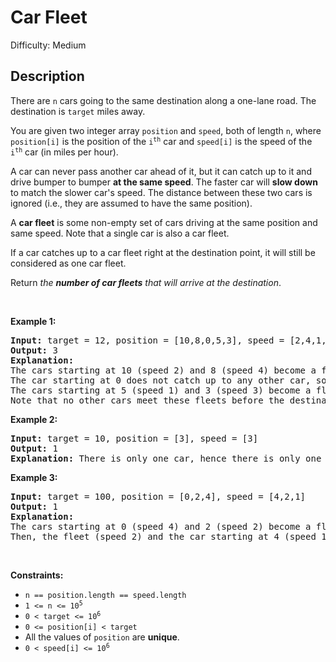 # Car Fleet

Difficulty: Medium
## Description
<p>There are <code>n</code> cars going to the same destination along a one-lane road. The destination is <code>target</code> miles away.</p>
<p>You are given two integer array <code>position</code> and <code>speed</code>, both of length <code>n</code>, where <code>position[i]</code> is the position of the <code>i<sup>th</sup></code> car and <code>speed[i]</code> is the speed of the <code>i<sup>th</sup></code> car (in miles per hour).</p>
<p>A car can never pass another car ahead of it, but it can catch up to it and drive bumper to bumper <strong>at the same speed</strong>. The faster car will <strong>slow down</strong> to match the slower car's speed. The distance between these two cars is ignored (i.e., they are assumed to have the same position).</p>
<p>A <strong>car fleet</strong> is some non-empty set of cars driving at the same position and same speed. Note that a single car is also a car fleet.</p>
<p>If a car catches up to a car fleet right at the destination point, it will still be considered as one car fleet.</p>
<p>Return <em>the <strong>number of car fleets</strong> that will arrive at the destination</em>.</p>
<p> </p>
<p><strong class="example">Example 1:</strong></p>
<pre><strong>Input:</strong> target = 12, position = [10,8,0,5,3], speed = [2,4,1,1,3]
<strong>Output:</strong> 3
<strong>Explanation:</strong>
The cars starting at 10 (speed 2) and 8 (speed 4) become a fleet, meeting each other at 12.
The car starting at 0 does not catch up to any other car, so it is a fleet by itself.
The cars starting at 5 (speed 1) and 3 (speed 3) become a fleet, meeting each other at 6. The fleet moves at speed 1 until it reaches target.
Note that no other cars meet these fleets before the destination, so the answer is 3.
</pre>
<p><strong class="example">Example 2:</strong></p>
<pre><strong>Input:</strong> target = 10, position = [3], speed = [3]
<strong>Output:</strong> 1
<strong>Explanation:</strong> There is only one car, hence there is only one fleet.
</pre>
<p><strong class="example">Example 3:</strong></p>
<pre><strong>Input:</strong> target = 100, position = [0,2,4], speed = [4,2,1]
<strong>Output:</strong> 1
<strong>Explanation:</strong>
The cars starting at 0 (speed 4) and 2 (speed 2) become a fleet, meeting each other at 4. The fleet moves at speed 2.
Then, the fleet (speed 2) and the car starting at 4 (speed 1) become one fleet, meeting each other at 6. The fleet moves at speed 1 until it reaches target.
</pre>
<p> </p>
<p><strong>Constraints:</strong></p>
<ul>
<li><code>n == position.length == speed.length</code></li>
<li><code>1 &lt;= n &lt;= 10<sup>5</sup></code></li>
<li><code>0 &lt; target &lt;= 10<sup>6</sup></code></li>
<li><code>0 &lt;= position[i] &lt; target</code></li>
<li>All the values of <code>position</code> are <strong>unique</strong>.</li>
<li><code>0 &lt; speed[i] &lt;= 10<sup>6</sup></code></li>
</ul>
